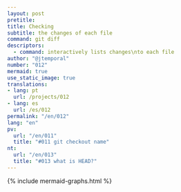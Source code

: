 ```yaml
---
layout: post
pretitle:
title: Checking
subtitle: the changes of each file
command: git diff
descriptors:
  - command: interactively lists changes\nto each file
author: "@jtemporal"
number: "012"
mermaid: true
use_static_image: true
translations:
- lang: pt
  url: /projects/012
- lang: es
  url: /es/012
permalink: "/en/012"
lang: "en"
pv:
  url: "/en/011"
  title: "#011 git checkout name"
nt:
  url: "/en/013"
  title: "#013 what is HEAD?"
---
```


{% include mermaid-graphs.html %}